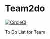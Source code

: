 # Team2do

[![CircleCI](https://circleci.com/gh/team2do/server.svg?style=svg)](https://circleci.com/gh/team2do/server)

To Do List for Team

